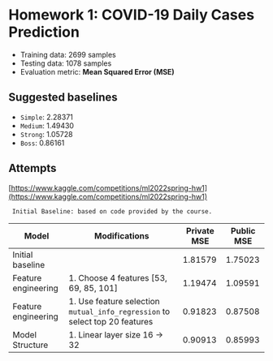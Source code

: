 # Homework 1: COVID-19 Daily Cases Prediction
- Training data: 2699 samples
- Testing data: 1078 samples
- Evaluation metric: **Mean Squared Error (MSE)**


## Suggested baselines

- `Simple`: 2.28371
- `Medium`: 1.49430
- `Strong`: 1.05728
- `Boss`: 0.86161


## Attempts

[https://www.kaggle.com/competitions/ml2022spring-hw1](https://www.kaggle.com/competitions/ml2022spring-hw1)

` Initial Baseline: based on code provided by the course.`

| Model | Modifications | Private MSE | Public MSE |
| ------------ | --------------- | --------------- | ------------- |
| Initial baseline  |  | 1.81579 | 1.75023 | 
| Feature engineering  | 1. Choose 4 features [53, 69, 85, 101] | 1.19474 | 1.09591 | 
| Feature engineering  | 1. Use feature selection `mutual_info_regression` to select top 20 features | 0.91823 | 0.87508 |
| Model Structure | 1. Linear layer size 16 -> 32 | 0.90913 | 0.85993 | 